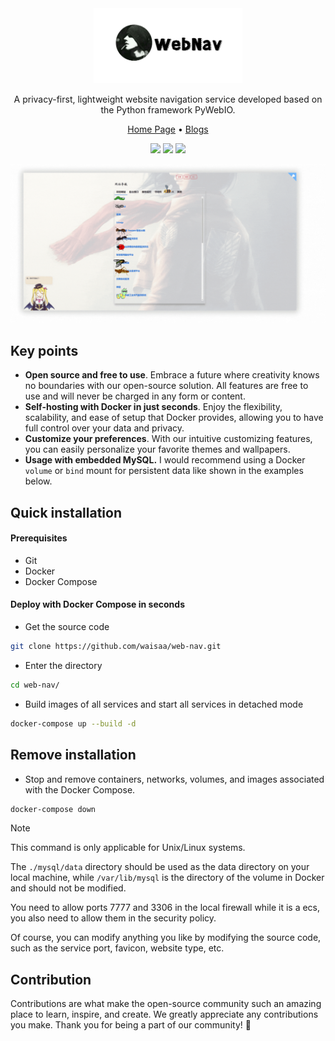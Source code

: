 <div align="center">

<img height="120px" src="./resources/imgs/wn.png" alt="WebNav" />

A privacy-first, lightweight website navigation service developed based on the Python framework PyWebIO.

<a href="https://github.com/waisaa/web-nav">Home Page</a> •
<a href="https://blog.csdn.net/qq_42761569?type=blog">Blogs</a>

[![](https://img.shields.io/badge/webui-webnav-9cf.svg)](http://localhost:7777/) [![](https://img.shields.io/badge/document-pywebio-blue.svg)](https://pywebio.readthedocs.io/) [![](https://img.shields.io/badge/license-MIT-brightgreen.svg)](https://github.com/waisaa/web-nav/tree/main/LICENSE)

</div>

![Preview](./resources/imgs/webnav.gif)


## Key points

- **Open source and free to use**. Embrace a future where creativity knows no boundaries with our open-source solution. All features are free to use and will never be charged in any form or content.
- **Self-hosting with Docker in just seconds**. Enjoy the flexibility, scalability, and ease of setup that Docker provides, allowing you to have full control over your data and privacy.
- **Customize your preferences**. With our intuitive customizing features, you can easily personalize your favorite themes and wallpapers.
- **Usage with embedded MySQL.** I would recommend using a Docker `volume` or `bind` mount for persistent data like shown in the examples below.

## Quick installation

#### Prerequisites
- Git
- Docker
- Docker Compose

#### Deploy with Docker Compose in seconds
- Get the source code
```sh
git clone https://github.com/waisaa/web-nav.git
```
- Enter the directory
```sh
cd web-nav/
```
- Build images of all services and start all services in detached mode
```sh
docker-compose up --build -d
```

## Remove installation
- Stop and remove containers, networks, volumes, and images associated with the Docker Compose.
```sh
docker-compose down
```

> [!NOTE]
> This command is only applicable for Unix/Linux systems.
>
> The `./mysql/data` directory should be used as the data directory on your local machine, while `/var/lib/mysql` is the directory of the volume in Docker and should not be modified.
>
> You need to allow ports 7777 and 3306 in the local firewall while it is a ecs, you also need to allow them in the security policy.
>
> Of course, you can modify anything you like by modifying the source code, such as the service port, favicon, website type, etc.

## Contribution

Contributions are what make the open-source community such an amazing place to learn, inspire, and create. We greatly appreciate any contributions you make. Thank you for being a part of our community! 🥰
